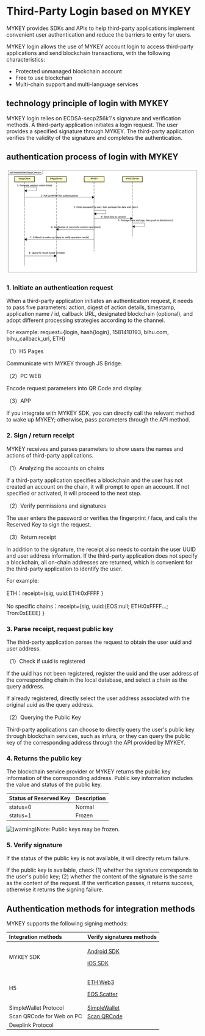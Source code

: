 # Third-Party Login based on MYKEY

MYKEY provides SDKs and APIs to help third-party applications implement convenient user authentication and reduce the barriers to entry for users.

MYKEY login allows the use of MYKEY account login to access third-party applications and send blockchain transactions, with the following characteristics:

* Protected unmanaged blockchain account 
* Free to use blockchain
* Multi-chain support and multi-language services

## technology principle of login with MYKEY 

MYKEY login relies on ECDSA-secp256k1's signature and verification methods. A third-party application initiates a login request. The user provides a specified signature through MYKEY. The third-party application verifies the validity of the signature and completes the authentication.

## authentication process of login with MYKEY

![](.gitbook/assets/image%20%285%29.png)

### 1. Initiate an authentication request

When a third-party application initiates an authentication request, it needs to pass five parameters: action, digest of action details, timestamp, application name / id, callback URL, designated blockchain \(optional\), and adopt different processing strategies according to the channel.

For example: request={login, hash{login}, 1581410193, bihu.com, bihu\_callback\_url, ETH}

（1）H5 Pages

Communicate with MYKEY through JS Bridge.

（2）PC WEB

Encode request parameters into QR Code and display.

（3）APP

If you integrate with MYKEY SDK, you can directly call the relevant method to wake up MYKEY; otherwise, pass parameters through the API method.  


### 2. Sign / return receipt

MYKEY receives and parses parameters to show users the names and actions of third-party applications.

（1）Analyzing the accounts on chains 

If a third-party application specifies a blockchain and the user has not created an account on the chain, it will prompt to open an account. If not specified or activated, it will proceed to the next step.

（2）Verify permissions and signatures

The user enters the password or verifies the fingerprint / face, and calls the Reserved Key to sign the request.

（3）Return receipt

In addition to the signature, the receipt also needs to contain the user UUID and user address information. If the third-party application does not specify a blockchain, all on-chain addresses are returned, which is convenient for the third-party application to identify the user.

For example:

ETH：receipt={sig, uuid:ETH:0xFFFF }

No specific chains：receipt={sig, uuid:{EOS:null; ETH:0xFFFF...; Tron:0xEEEE}  }

### 3. Parse receipt, request public key

The third-party application parses the request to obtain the user uuid and user address.

（1）Check if uuid is registered

If the uuid has not been registered, register the uuid and the user address of the corresponding chain in the local database, and select a chain as the query address.

If already registered, directly select the user address associated with the original uuid as the query address.

（2）Querying the Public Key

Third-party applications can choose to directly query the user's public key through blockchain services, such as infura, or they can query the public key of the corresponding address through the API provided by MYKEY.

### 4. Returns the public key

The blockchain service provider or MYKEY returns the public key information of the corresponding address. Public key information includes the value and status of the public key.

| Status of Reserved Key | Description |
| :--- | :--- |
| status=0 | Normal |
| status=1 | Frozen |

![\(warning\)](https://confluence.inner-bihu.com/s/en_US/7901/04c8b7bf0a5b4889210956b8230224e43d124b25/_/images/icons/emoticons/warning.svg)Note: Public keys may be frozen.

### 5. Verify signature

If the status of the public key is not available, it will directly return failure.

If the public key is available, check \(1\) whether the signature corresponds to the user's public key; \(2\) whether the content of the signature is the same as the content of the request. If the verification passes, it returns success, otherwise it returns the signing failure.

## Authentication methods for integration methods

MYKEY supports the following signing methods:

<table>
  <thead>
    <tr>
      <th style="text-align:left">Integration methods</th>
      <th style="text-align:left">Verify signatures methods</th>
    </tr>
  </thead>
  <tbody>
    <tr>
      <td style="text-align:left">MYKEY SDK</td>
      <td style="text-align:left">
        <p>&#x200B;<a href="https://app.gitbook.com/@mykey/s/mykey-docs/~/drafts/-M0YWbq9MRyudOOMs8Aw/v/English/integrate-with-mykey/integration-android/sign">Android SDK</a>&#x200B;</p>
        <p>&#x200B;<a href="https://app.gitbook.com/@mykey/s/mykey-docs/~/drafts/-M0YWbq9MRyudOOMs8Aw/v/English/integrate-with-mykey/integration-ios/sign">iOS SDK</a>&#x200B;</p>
      </td>
    </tr>
    <tr>
      <td style="text-align:left">H5</td>
      <td style="text-align:left">
        <p>&#x200B;<a href="https://app.gitbook.com/@mykey/s/mykey-docs/~/drafts/-M0YWbq9MRyudOOMs8Aw/v/English/integrate-with-mykey/h5/eth#verify-signing-with-mykey">ETH Web3</a>&#x200B;</p>
        <p>&#x200B;<a href="https://app.gitbook.com/@mykey/s/mykey-docs/~/drafts/-M0YWbq9MRyudOOMs8Aw/v/English/integrate-with-mykey/h5/eos#verify-signing-with-mykey">EOS Scatter</a>&#x200B;</p>
      </td>
    </tr>
    <tr>
      <td style="text-align:left">SimpleWallet Protocol</td>
      <td style="text-align:left">&#x200B;<a href="https://app.gitbook.com/@mykey/s/mykey-docs/~/drafts/-M0YWbq9MRyudOOMs8Aw/v/English/integrate-with-mykey/simplewallet#sign">SimpleWallet</a>&#x200B;</td>
    </tr>
    <tr>
      <td style="text-align:left">Scan QRCode for Web on PC</td>
      <td style="text-align:left">&#x200B;<a href="https://app.gitbook.com/@mykey/s/mykey-docs/~/drafts/-M0YWbq9MRyudOOMs8Aw/v/English/integrate-with-mykey/simplewallet/scan#sign">Scan QRCode</a>&#x200B;</td>
    </tr>
    <tr>
      <td style="text-align:left">Deeplink Protocol</td>
      <td style="text-align:left">&#x200B;</td>
    </tr>
  </tbody>
</table>

